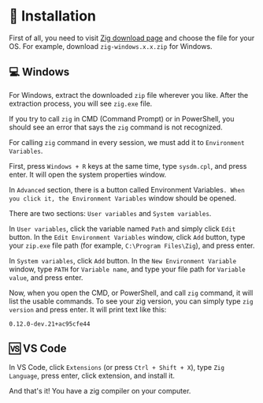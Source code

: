 # 📲 Installation

First of all, you need to visit [Zig download page](https://ziglang.org/download/) and choose the file for your OS. For example, download `zig-windows.x.x.zip` for Windows.

## 💻 Windows

For Windows, extract the downloaded `zip` file wherever you like. After the extraction process, you will see `zig.exe` file.

If you try to call `zig` in CMD (Command Prompt) or in PowerShell, you should see an error that says the `zig` command is not recognized.

For calling `zig` command in every session, we must add it to `Environment Variables`.

First, press `Windows + R` keys at the same time, type `sysdm.cpl`, and press enter. It will open the system properties window.

In `Advanced` section, there is a button called Environment Variables`. When you click it, the Environment Variables` window should be opened.

There are two sections: `User variables` and `System variables`.

In `User variables`, click the variable named `Path` and simply click `Edit` button. In the `Edit Environment Variables` window, click `Add` button, type your `zip.exe` file path (for example, `C:\Program Files\Zig`), and press enter.

In `System variables`, click `Add` button. In the `New Environment Variable` window, type `PATH` for `Variable name`, and type your file path for `Variable value`, and press enter.

Now, when you open the CMD, or PowerShell, and call `zig` command, it will list the usable commands. To see your zig version, you can simply type `zig version` and press enter. It will print text like this:

```cmd
0.12.0-dev.21+ac95cfe44
```

## 🆚 VS Code

In VS Code, click `Extensions` (or press `Ctrl + Shift + X`), type `Zig Language`, press enter, click extension, and install it.

And that's it! You have a zig compiler on your computer.